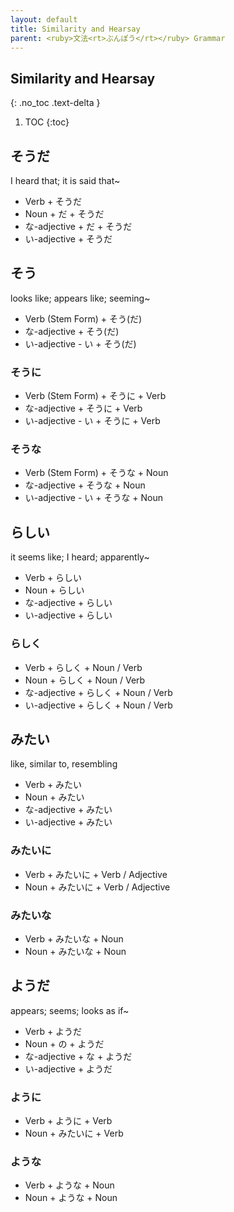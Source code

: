 ```yaml
---
layout: default
title: Similarity and Hearsay
parent: <ruby>文法<rt>ぶんぽう</rt></ruby> Grammar
---
```


## Similarity and Hearsay
{: .no_toc .text-delta }

1. TOC
{:toc}

## そうだ
I heard that; it is said that~
- Verb + そうだ
- Noun + だ + そうだ
- な-adjective + だ + そうだ
- い-adjective + そうだ

## そう
looks like; appears like; seeming~
- Verb (Stem Form) + そう(だ)
- な-adjective + そう(だ)
- い-adjective - い + そう(だ)

### そうに
- Verb (Stem Form) + そうに + Verb
- な-adjective + そうに + Verb
- い-adjective - い + そうに + Verb

### そうな
- Verb (Stem Form) + そうな + Noun
- な-adjective + そうな + Noun
- い-adjective - い + そうな + Noun

## らしい
it seems like; I heard; apparently~
- Verb + らしい
- Noun + らしい
- な-adjective + らしい
- い-adjective + らしい

### らしく
- Verb + らしく + Noun / Verb
- Noun + らしく + Noun / Verb
- な-adjective + らしく + Noun / Verb
- い-adjective + らしく + Noun / Verb

## みたい
like, similar to, resembling
- Verb + みたい
- Noun + みたい
- な-adjective + みたい
- い-adjective + みたい

### みたいに
- Verb + みたいに + Verb / Adjective
- Noun + みたいに + Verb / Adjective

### みたいな
- Verb + みたいな + Noun
- Noun + みたいな + Noun

## ようだ
appears; seems; looks as if~
- Verb + ようだ
- Noun + の + ようだ
- な-adjective + な + ようだ
- い-adjective + ようだ

### ように
- Verb + ように + Verb
- Noun + みたいに + Verb

### ような
- Verb + ような + Noun
- Noun + ような + Noun
